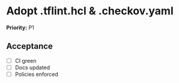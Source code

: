 # Adopt .tflint.hcl & .checkov.yaml

**Priority:** P1

## Acceptance

- [ ] CI green
- [ ] Docs updated
- [ ] Policies enforced

